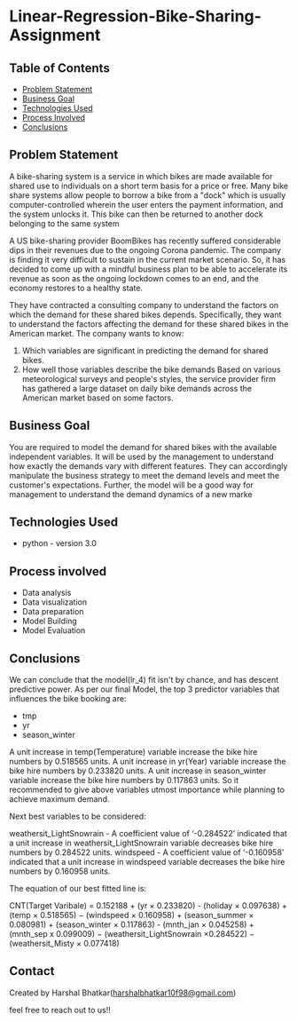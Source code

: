 # Linear-Regression-Bike-Sharing-Assignment
## Table of Contents
* [Problem Statement](#problem-statement)
* [Business Goal](#business-goal)
* [Technologies Used](#technologies-used)
* [Process Involved](#process-involved)
* [Conclusions](#conclusions)


## Problem Statement
A bike-sharing system is a service in which bikes are made available for shared use to individuals on a short term basis for a price or free. Many bike share systems allow people to borrow a bike from a "dock" which is usually computer-controlled wherein the user enters the payment information, and the system unlocks it. This bike can then be returned to another dock belonging to the same system

A US bike-sharing provider BoomBikes has recently suffered considerable dips in their revenues due to the ongoing Corona pandemic. The company is finding it very difficult to sustain in the current market scenario. So, it has decided to come up with a mindful business plan to be able to accelerate its revenue as soon as the ongoing lockdown comes to an end, and the economy restores to a healthy state.

They have contracted a consulting company to understand the factors on which the demand for these shared bikes depends. Specifically, they want to understand the factors affecting the demand for these shared bikes in the American market. The company wants to know:

1. Which variables are significant in predicting the demand for shared bikes.
2. How well those variables describe the bike demands
Based on various meteorological surveys and people's styles, the service provider firm has gathered a large dataset on daily bike demands across the American market based on some factors.

## Business Goal
You are required to model the demand for shared bikes with the available independent variables. It will be used by the management to understand how exactly the demands vary with different features. They can accordingly manipulate the business strategy to meet the demand levels and meet the customer's expectations. Further, the model will be a good way for management to understand the demand dynamics of a new marke


## Technologies Used
- python - version 3.0

## Process involved
- Data analysis
- Data visualization
- Data preparation
- Model Building
- Model Evaluation


## Conclusions
We can conclude that the model(lr_4) fit isn't by chance, and has descent predictive power.
As per our final Model, the top 3 predictor variables that influences the bike booking are: 
- tmp
- yr
- season_winter

A unit increase in temp(Temperature) variable increase the bike hire numbers by 0.518565 units.
A unit increase in yr(Year) variable increase the bike hire numbers by 0.233820 units.
A unit increase in season_winter variable increase the bike hire numbers by 0.117863 units.
So it recommended to give above variables utmost importance while planning to achieve maximum demand.

Next best variables to be considered:

weathersit_LightSnowrain - A coefficient value of ‘-0.284522’ indicated that a unit increase in weathersit_LightSnowrain variable decreases bike hire numbers by 0.284522 units.
windspeed - A coefficient value of ‘-0.160958’ indicated that a unit increase in windspeed variable decreases the bike hire numbers by 0.160958 units.

The equation of our best fitted line is:

CNT(Target Varibale) = 0.152188 + (yr × 0.233820) - (holiday × 0.097638) + (temp × 0.518565) − (windspeed × 0.160958) + (season_summer × 0.080981) + (season_winter × 0.117863) - (mnth_jan × 0.045258) +(mnth_sep x 0.099009) − (weathersit_LightSnowrain ×0.284522) − (weathersit_Misty × 0.077418)

## Contact
Created by
    Harshal Bhatkar(harshalbhatkar10f98@gmail.com)

feel free to reach out to us!!

